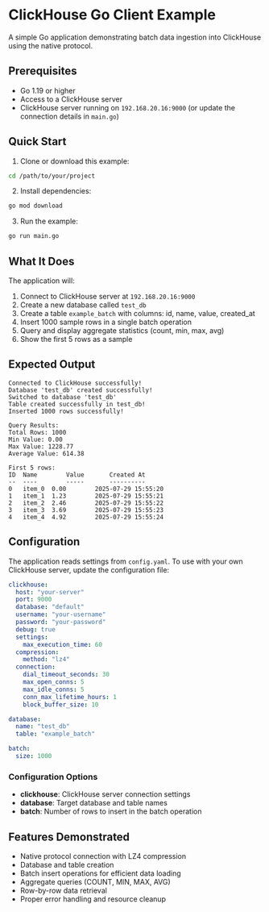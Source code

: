 # ClickHouse Go Client Example

A simple Go application demonstrating batch data ingestion into ClickHouse using the native protocol.

## Prerequisites

- Go 1.19 or higher
- Access to a ClickHouse server
- ClickHouse server running on `192.168.20.16:9000` (or update the connection details in `main.go`)

## Quick Start

1. Clone or download this example:
```bash
cd /path/to/your/project
```

2. Install dependencies:
```bash
go mod download
```

3. Run the example:
```bash
go run main.go
```

## What It Does

The application will:
1. Connect to ClickHouse server at `192.168.20.16:9000`
2. Create a new database called `test_db`
3. Create a table `example_batch` with columns: id, name, value, created_at
4. Insert 1000 sample rows in a single batch operation
5. Query and display aggregate statistics (count, min, max, avg)
6. Show the first 5 rows as a sample

## Expected Output

```
Connected to ClickHouse successfully!
Database 'test_db' created successfully!
Switched to database 'test_db'
Table created successfully in test_db!
Inserted 1000 rows successfully!

Query Results:
Total Rows: 1000
Min Value: 0.00
Max Value: 1228.77
Average Value: 614.38

First 5 rows:
ID	Name		Value		Created At
--	----		-----		----------
0	item_0	0.00		2025-07-29 15:55:20
1	item_1	1.23		2025-07-29 15:55:21
2	item_2	2.46		2025-07-29 15:55:22
3	item_3	3.69		2025-07-29 15:55:23
4	item_4	4.92		2025-07-29 15:55:24
```

## Configuration

The application reads settings from `config.yaml`. To use with your own ClickHouse server, update the configuration file:

```yaml
clickhouse:
  host: "your-server"
  port: 9000
  database: "default"
  username: "your-username"
  password: "your-password"
  debug: true
  settings:
    max_execution_time: 60
  compression:
    method: "lz4"
  connection:
    dial_timeout_seconds: 30
    max_open_conns: 5
    max_idle_conns: 5
    conn_max_lifetime_hours: 1
    block_buffer_size: 10

database:
  name: "test_db"
  table: "example_batch"

batch:
  size: 1000
```

### Configuration Options

- **clickhouse**: ClickHouse server connection settings
- **database**: Target database and table names
- **batch**: Number of rows to insert in the batch operation

## Features Demonstrated

- Native protocol connection with LZ4 compression
- Database and table creation
- Batch insert operations for efficient data loading
- Aggregate queries (COUNT, MIN, MAX, AVG)
- Row-by-row data retrieval
- Proper error handling and resource cleanup